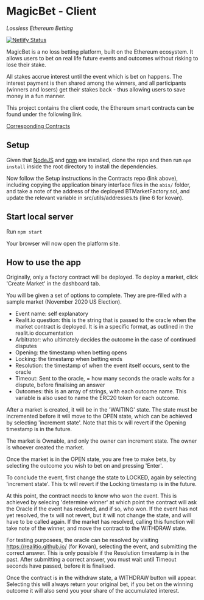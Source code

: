 # MagicBet - Client

_Lossless Ethereum Betting_

[![Netlify Status](https://api.netlify.com/api/v1/badges/c995206c-1474-44fd-859d-c43c483fbb40/deploy-status)](https://app.netlify.com/sites/magicbet/deploys)

MagicBet is a no loss betting platform, built on the Ethereum ecosystem. It allows users to bet on real life future events and outcomes without risking to lose their stake. 

All stakes accrue interest until the event which is bet on happens. The interest payment is then shared among the winners, and all participants (winners and losers) get their stakes back - thus allowing users to save money in a fun manner. 

This project contains the client code, the Ethereum smart contracts can be found under the following link.

[Corresponding Contracts](https://github.com/BetTogether/MagicBet-Contracts)


## Setup

Given that [NodeJS](https://nodejs.org/) and [npm](https://www.npmjs.com/) are installed, clone the repo and then run `npm install` inside the root directory to install the dependencies. 

Now follow the Setup instructions in the Contracts repo (link above), including copying the application binary interface files in the `abis/` folder, and take a note of the address of the deployed BTMarketFactory.sol, and update the relevant variable in src/utils/addresses.ts (line 6 for kovan). 

## Start local server

Run `npm start`

Your browser will now open the platform site.

## How to use the app

Originally, only a factory contract will be deployed. To deploy a market, click 'Create Market' in the dashboard tab. 

You will be given a set of options to complete. They are pre-filled with a sample market (November 2020 US Election). 

* Event name: self explanatory
* Realit.io question: this is the string that is passed to the oracle when the market contract is deployed. It is in a specific format, as outlined in the realit.io documentation
* Arbitrator: who ultimately decides the outcome in the case of continued disputes
* Opening: the timestamp when betting opens
* Locking: the timestamp when betting ends
* Resolution: the timestamp of when the event itself occurs, sent to the oracle
* Timeout: Sent to the oracle, = how many seconds the oracle waits for a dispute, before finalising an answer
* Outcomes: this is an array of strings, with each outcome name. This variable is also used to name the ERC20 token for each outcome. 

After a market is created, it will be in the 'WAITING' state. The state must be incremented before it will move to the OPEN state, which can be achieved by selecting 'increment state'. Note that this tx will revert if the Opening timestamp is in the future. 

The market is Ownable, and only the owner can increment state. The owner is whoever created the market. 

Once the market is in the OPEN state, you are free to make bets, by selecting the outcome you wish to bet on and pressing 'Enter'. 

To conclude the event, first change the state to LOCKED, again by selecting 'increment state'. This tx will revert if the Locking timestamp is in the future. 

At this point, the contract needs to know who won the event. This is achieved by selecing 'determine winner' at which point the contract will ask the Oracle if the event has resolved, and if so, who won. If the event has not yet resolved, the tx will not revert, but it will not change the state, and will have to be called again. If the market has resolved, calling this function will take note of the winner, and move the contract to the WITHDRAW state. 

For testing purposees, the oracle can be resolved by visiting https://realitio.github.io/ (for Kovan), selecting the event, and submitting the correct answer. This is only possible if the Resolution timestamp is in the past. After submitting a correct answer, you must wait until Timeout seconds have passed, before it is finalised. 

Once the contract is in the withdraw state, a WITHDRAW button will appear. Selecting this will always return your original bet, if you bet on the winning outcome it will also send you your share of the accumulated interest.  
